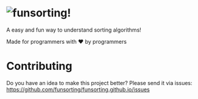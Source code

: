 ![funsorting!](https://funsorting.github.io/src/assets/logo.png)
======
A easy and fun way to understand sorting algorithms! 

Made for programmers with ❤ by programmers

# Contributing
Do you have an idea to make this project better?
Please send it via issues: https://github.com/funsorting/funsorting.github.io/issues
